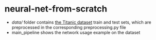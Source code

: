 # neural-net-from-scratch

- *data/* folder contains [the Titanic dataset](https://www.kaggle.com/competitions/titanic/overview) train and test sets, which are preprocessed in the corresponding preprocessing.py file
- main_pipeline shows the network usage example on the dataset
